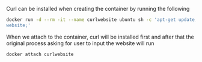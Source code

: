 Curl can be installed when creating the container by running the following
```bash
docker run -d --rm -it --name curlwebsite ubuntu sh -c 'apt-get update; apt-get install curl -y; echo "Input website:"; read website; echo "Searching.."; sleep 1; curl http://$
website;' 
```
When we attach to the container, curl will be installed first and after that the original process asking for user to input the website will run
```bash
docker attach curlwebsite
```